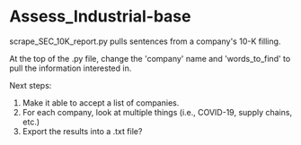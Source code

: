 # Assess_Industrial-base

scrape_SEC_10K_report.py pulls sentences from a company's 10-K filling. 

At the top of the .py file, change the 'company' name and 'words_to_find' to pull the information interested in.

Next steps:
1. Make it able to accept a list of companies.
1. For each company, look at multiple things (i.e., COVID-19, supply chains, etc.) 
1. Export the results into a .txt file?
